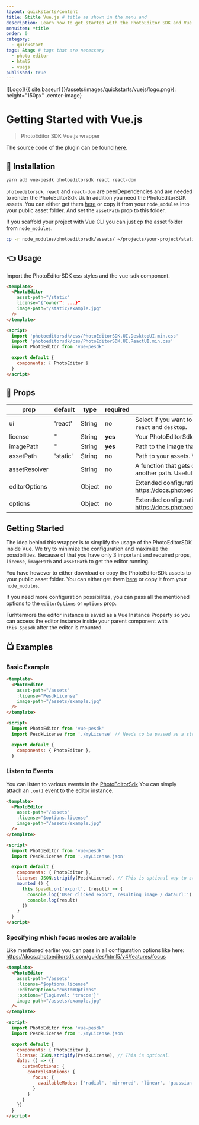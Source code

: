```yaml
---
layout: quickstarts/content
title: &title Vue.js # title as shown in the menu and
description: Learn how to get started with the PhotoEditor SDK and Vue.js and how to swiftly integrate the SDK into an Vue application with this Quick Start.
menuitem: *title
order: 0
category:
  - quickstart
tags: &tags # tags that are necessary
  - photo editor
  - html5
  - vuejs
published: true
---
```



![Logo]({{ site.baseurl }}/assets/images/quickstarts/vuejs/logo.png){: height="150px" .center-image}


# Getting Started with Vue.js

> PhotoEditor SDK Vue.js wrapper

The source code of the plugin can be found [here](https://github.com/imgly/pesdk-plugin-vuejs).

## 🔧 Installation

```bash
yarn add vue-pesdk photoeditorsdk react react-dom
```

`photoeditorsdk`, `react` and `react-dom` are peerDependencies and are needed to render the PhotoEditorSdk Ui.
In addition you need the PhotoEditorSDK assets. You can either get them [here](https://github.com/imgly/pesdk-html5-build/tree/master/assets) or copy it from your `node_modules` into your public asset folder. And set the `assetPath` prop to this folder.

If you scaffold your project with Vue CLI you can just cp the asset folder from `node_modules`.
```bash
cp -r node_modules/photoeditorsdk/assets/ ~/projects/your-project/static/
```

## 👈 Usage

Import the PhotoEditorSDK css styles and the vue-sdk component.


```html
<template>
  <PhotoEditor
    asset-path="/static"
    license="{"owner": ...}"
    image-path="/static/example.jpg"
  />
</template>

<script>
  import 'photoeditorsdk/css/PhotoEditorSDK.UI.DesktopUI.min.css'
  import 'photoeditorsdk/css/PhotoEditorSDK.UI.ReactUI.min.css'
  import PhotoEditor from 'vue-pesdk'

  export default {
    components: { PhotoEditor }
  }
</script>
```

## 📒 Props

| prop | default | type | required | description
|---|---|---|---|---|
| ui | 'react' | String | no | Select if you want to use the DesktopUi or ReactUi. Supported values are `react` and `desktop`.
| license | '' | String | **yes** | Your PhotoEditorSdk license
| imagePath | '' | String | **yes** | Path to the image that will be rendered initially
| assetPath | 'static' | String | no | Path to your assets. Where the PhotoEditorSdk assets are stored
| assetResolver |  | String | no | A function that gets called for every asset. Can turn an asset path into another path. Useful for stuff like Rails’ asset pipeline.
| editorOptions |  | Object | no | Extended configuration options for the editor object https://docs.photoeditorsdk.com/guides/html5/v4/introduction/configuration
| options |  | Object | no | Extended configuration options https://docs.photoeditorsdk.com/guides/html5/v4/introduction/configuration

## Getting Started

The idea behind this wrapper is to simplify the usage of the PhotoEditorSDK inside Vue. We try to minimize the configuration and maximize the possibilities.
Because of that you have only 3 important and required props, `license`, `imagePath` and `assetPath` to get the editor running.

You have however to either download or copy the PhotoEditorSDk assets to your public asset folder. You can either get them [here](https://github.com/imgly/pesdk-html5-build/tree/master/assets) or copy it from your `node_modules`.

If you need more configuration possibilites, you can pass all the mentioned [options](https://docs.photoeditorsdk.com/guides/html5/v4/introduction/configuration) to the `editorOptions` or `options` prop.

Furhtermore the editor instance is saved as a Vue Instance Property so you can access the editor instance inside your parent component with `this.$pesdk` after the editor is mounted.

## 📺 Examples

### Basic Example

```html
<template>
  <PhotoEditor
    asset-path="/assets"
    :license="PesdkLicense"
    image-path="/assets/example.jpg"
  />
</template>

<script>
  import PhotoEditor from 'vue-pesdk'
  import PesdkLicense from './myLicense' // Needs to be passed as a string

  export default {
    components: { PhotoEditor },
  }
```

### Listen to Events

You can listen to various events in the [PhotoEditorSdk](https://docs.photoeditorsdk.com/guides/html5/v4/concepts/events)
You can simply attach an `.on()` event to the editor instance.

```html
<template>
  <PhotoEditor
    asset-path="/assets"
    :license="$options.license"
    image-path="/assets/example.jpg"
  />
</template>

<script>
  import PhotoEditor from 'vue-pesdk'
  import PesdkLicense from './myLicense.json'

  export default {
    components: { PhotoEditor },
    license: JSON.strigify(PesdkLicense), // This is optional way to store non-reactive data in vue.
    mounted () {
      this.$pesdk.on('export', (result) => {
        console.log('User clicked export, resulting image / dataurl:')
        console.log(result)
      })
    }
  }
</script>
```

### Specifying which focus modes are available

Like mentioned earlier you can pass in all configuration options like here: https://docs.photoeditorsdk.com/guides/html5/v4/features/focus

```html
<template>
  <PhotoEditor
    asset-path="/assets"
    :license="$options.license"
    :editorOptions="customOptions"
    :options="{logLevel: 'tracce'}"
    image-path="/assets/example.jpg"
  />
</template>

<script>
  import PhotoEditor from 'vue-pesdk'
  import PesdkLicense from './myLicense.json'

  export default {
    components: { PhotoEditor },
    license: JSON.strigify(PesdkLicense), // This is optional.
    data: () => ({
      customOptions: {
        controlsOptions: {
          focus: {
            availableModes: ['radial', 'mirrored', 'linear', 'gaussian']
          }
        }
      }
    })
  }
</script>
```
